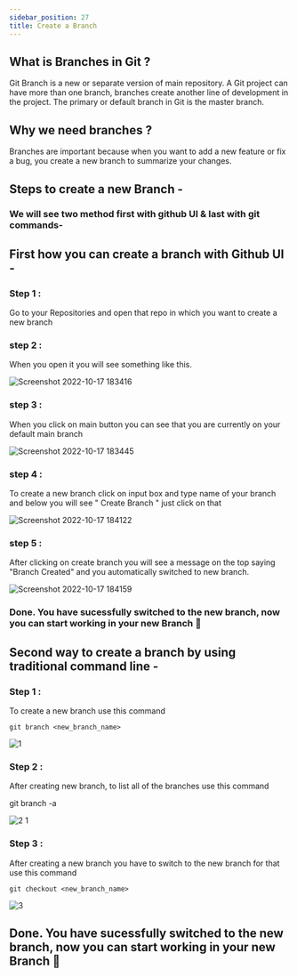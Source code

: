 ```yaml
---
sidebar_position: 27
title: Create a Branch
---
```


## What is Branches in Git ?
Git Branch is a new or separate version of main repository. A Git project can have more than one branch, branches create another line of development in the project. The primary or default branch in Git is the master branch.
 

## Why we need branches ?

Branches are important because when you want to add a new feature or fix a bug, you create a new branch to summarize your changes.

## Steps to create a new Branch -

### We will see two method first with github UI & last with git commands-

## First how you can create a branch with Github UI -

### Step 1 :

Go to your Repositories and open that repo in which you want to create a new branch

### step 2 :

When you open it you will see something like this.

![Screenshot 2022-10-17 183416](https://user-images.githubusercontent.com/101302425/196191504-cdb9123b-eb0c-464e-b9b6-b6d3d96bdd5b.png)

### step 3 :

When you click on main button you can see that you are currently on your default main branch 

![Screenshot 2022-10-17 183445](https://user-images.githubusercontent.com/101302425/196199879-fcb536bb-b86d-4245-af09-9b603b913218.png)

### step 4 :


To create a new branch click on input box and type name of your branch and below you will see " Create Branch " just click on that


![Screenshot 2022-10-17 184122](https://user-images.githubusercontent.com/101302425/196201870-e3aa5a31-f191-4c25-8bf5-ef7eab121c95.png)


### step 5 : 

After clicking on create branch you will see a message on the top saying "Branch Created" and you automatically switched to new branch.

![Screenshot 2022-10-17 184159](https://user-images.githubusercontent.com/101302425/196202757-867200f4-4422-4921-b4bd-f48346962118.png)

### Done. You have sucessfully switched to the new branch, now you can start working in your new Branch 🎉

## Second way to create a branch by using traditional command line -

### Step 1 :

To create a new branch use this command

`git branch <new_branch_name>`

![1](https://user-images.githubusercontent.com/101302425/196212319-dcd11f74-5749-4af9-85e3-c1eb47452f7c.png)

### Step 2 :

After creating new branch, to list all of the branches use this command

git branch -a

![2 1](https://user-images.githubusercontent.com/101302425/196213040-3bd0df50-a8a4-45a5-827e-704a73f7abc7.png)

### Step 3 :

After creating a new branch you have to switch to the new branch for that use this command

`git checkout <new_branch_name>`


![3](https://user-images.githubusercontent.com/101302425/196214305-2f2ec046-dca8-4ad8-81fc-99e0f04be000.png)


## Done. You have sucessfully switched to the new branch, now you can start working in your new Branch 🎉
